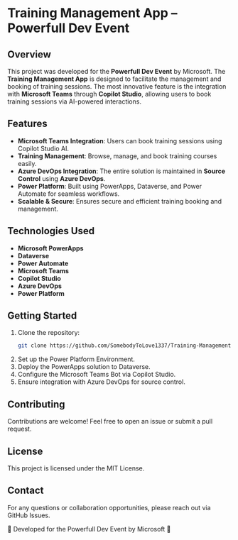 # Training Management App – Powerfull Dev Event

## Overview

This project was developed for the **Powerfull Dev Event** by Microsoft. The **Training Management App** is designed to facilitate the management and booking of training sessions. The most innovative feature is the integration with **Microsoft Teams** through **Copilot Studio**, allowing users to book training sessions via AI-powered interactions.

## Features

- **Microsoft Teams Integration**: Users can book training sessions using Copilot Studio AI.
- **Training Management**: Browse, manage, and book training courses easily.
- **Azure DevOps Integration**: The entire solution is maintained in **Source Control** using **Azure DevOps**.
- **Power Platform**: Built using PowerApps, Dataverse, and Power Automate for seamless workflows.
- **Scalable & Secure**: Ensures secure and efficient training booking and management.

## Technologies Used

- **Microsoft PowerApps**
- **Dataverse**
- **Power Automate**
- **Microsoft Teams**
- **Copilot Studio**
- **Azure DevOps**
- **Power Platform**

## Getting Started

1. Clone the repository:
   ```sh
   git clone https://github.com/SomebodyToLove1337/Training-Management-App.git
2. Set up the Power Platform Environment.
3. Deploy the PowerApps solution to Dataverse.
4. Configure the Microsoft Teams Bot via Copilot Studio.
5. Ensure integration with Azure DevOps for source control.

## Contributing
Contributions are welcome! Feel free to open an issue or submit a pull request.

## License
This project is licensed under the MIT License.

## Contact
For any questions or collaboration opportunities, please reach out via GitHub Issues.

🚀 Developed for the Powerfull Dev Event by Microsoft 🚀
